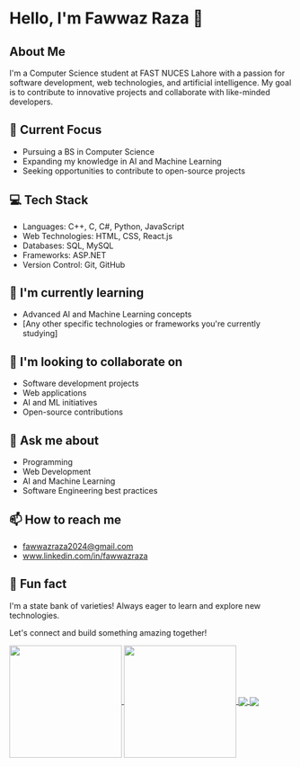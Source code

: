 # Hello, I'm Fawwaz Raza 👋

## About Me
I'm a Computer Science student at FAST NUCES Lahore with a passion for software development, web technologies, and artificial intelligence. My goal is to contribute to innovative projects and collaborate with like-minded developers.

## 🔭 Current Focus
- Pursuing a BS in Computer Science
- Expanding my knowledge in AI and Machine Learning
- Seeking opportunities to contribute to open-source projects

## 💻 Tech Stack
- Languages: C++, C, C#, Python, JavaScript
- Web Technologies: HTML, CSS, React.js
- Databases: SQL, MySQL
- Frameworks: ASP.NET
- Version Control: Git, GitHub

## 🌱 I'm currently learning
- Advanced AI and Machine Learning concepts
- [Any other specific technologies or frameworks you're currently studying]

## 👯 I'm looking to collaborate on
- Software development projects
- Web applications
- AI and ML initiatives
- Open-source contributions

## 💬 Ask me about
- Programming
- Web Development
- AI and Machine Learning
- Software Engineering best practices

## 📫 How to reach me
- fawwazraza2024@gmail.com
- www.linkedin.com/in/fawwazraza

## 🚀 Fun fact
I'm a state bank of varieties! Always eager to learn and explore new technologies.

Let's connect and build something amazing together!

<a href="https://github.com/FawwazRaza/github-readme-stats">
  <img height=200 align="center" src="https://github-readme-stats.vercel.app/api?username=FawwazRaza&rank_icon=percentile" />
</a>
<a href="https://github.com/FawwazRaza/convoychat">
  <img height=200 align="center" src="https://github-readme-stats.vercel.app/api/top-langs?username=FawwazRaza&layout=compact&langs_count=8&card_width=320" />
</a>
<a href="https://github.com/FawwazRaza/magnum-opsem">
  <img align="center" src="https://github-readme-stats.vercel.app/api/pin/?username=FawwazRaza&repo=magnum-opsem" />
</a>
<a href="https://github.com/FawwazRaza/DEP-projects">
  <img align="center" src="https://github-readme-stats.vercel.app/api/pin/?username=FawwazRaza&repo=DEP-projects" />
</a>
